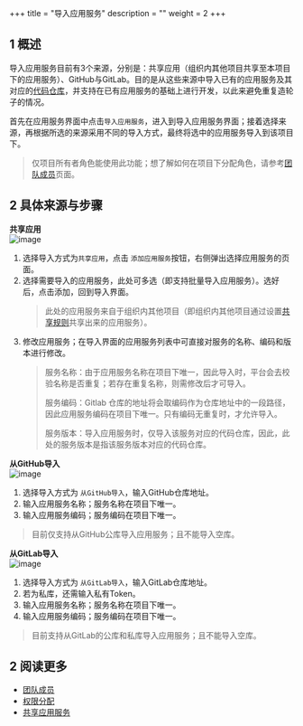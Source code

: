 +++
title = "导入应用服务"
description = ""
weight = 2
+++

## 1 概述

导入应用服务目前有3个来源，分别是：共享应用（组织内其他项目共享至本项目下的应用服务）、GitHub与GitLab。目的是从这些来源中导入已有的应用服务及其对应的[代码仓库](../../code-manage/repository)，并支持在已有应用服务的基础上进行开发，以此来避免重复造轮子的情况。

首先在应用服务界面中点击`导入应用服务`，进入到导入应用服务界面；接着选择来源，再根据所选的来源采用不同的导入方式，最终将选中的应用服务导入到该项目下。  

> 仅项目所有者角色能使用此功能；想了解如何在项目下分配角色，请参考[团队成员](../../../cooperation/teammember)页面。

## 2 具体来源与步骤

**共享应用**    
![image](/docs/user-guide/development/application-service/image/app-service-03.png)

1. 选择导入方式为`共享应用`，点击 `添加应用服务`按钮，右侧弹出选择应用服务的页面。
2. 选择需要导入的应用服务，此处可多选（即支持批量导入应用服务）。选好后，点击添加，回到导入界面。  
    > 此处的应用服务来自于组织内其他项目（即组织内其他项目通过设置[共享规则](../sharing)共享出来的应用服务）。
3. 修改应用服务；在导入界面的应用服务列表中可直接对服务的名称、编码和版本进行修改。
   > 服务名称：由于应用服务名称在项目下唯一，因此导入时，平台会去校验名称是否重复；若存在重复名称，则需修改后才可导入。    
   > 
   > 服务编码：Gitlab 仓库的地址将会取编码作为仓库地址中的一段路径，因此应用服务编码在项目下唯一。只有编码无重复时，才允许导入。
   > 
   > 服务版本：导入应用服务时，仅导入该服务对应的代码仓库，因此，此处的服务版本是指该服务版本对应的代码仓库。



**从GitHub导入**  
![image](/docs/user-guide/development/application-service/image/app-service-04.png)

1. 选择导入方式为 `从GitHub导入`，输入GitHub仓库地址。
2. 输入应用服务名称；服务名称在项目下唯一。  
3. 输入应用服务编码；服务编码在项目下唯一。
>目前仅支持从GitHub公库导入应用服务；且不能导入空库。

**从GitLab导入**   
![image](/docs/user-guide/development/application-service/image/app-service-05.png)
1.  选择导入方式为 `从GitLab导入`，输入GitLab仓库地址。
2. 若为私库，还需输入私有Token。
3. 输入应用服务名称；服务名称在项目下唯一。  
4. 输入应用服务编码；服务编码在项目下唯一。

>目前支持从GitLab的公库和私库导入应用服务；且不能导入空库。




## 2 阅读更多
* [团队成员](../../../cooperation/teammember)
*  [权限分配](../permission)
* [共享应用服务](../sharing)

